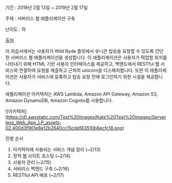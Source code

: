 기간 : 2019년 2월 13일 ~ 2019년 2월 17일 

주제 : 서버리스 웹 애플리케이션 구축

난이도 : 하

[출처](https://aws.amazon.com/ko/getting-started/projects/build-serverless-web-app-lambda-apigateway-s3-dynamodb-cognito/?trk=gs_card)

이 자습서에서는 사용자가 Wild Ryde 플릿에서 유니콘 탑승을 요청할 수 있도록 간단한 서버리스 웹 애플리케이션을 생성합니다. 
이 애플리케이션은 사용자가 픽업할 위치를 나타내기 위해 HTML 기반 사용자 인터페이스를 제공하고, 
백엔드에서 RESTful 웹 서비스와 연결하여 요청을 제출하고 근처의 unicorn을 디스패치합니다. 
또한 이 애플리케이션은 사용자가 서비스에 등록하고 탑승 요청 전에 로그인하기 위한 시설을 제공합니다.

애플리케이션 아키텍처는 AWS Lambda, Amazon API Gateway, Amazon S3, Amazon DynamoDB, Amazon Cognito를 사용합니다.

![아키텍처] (https://d1.awsstatic.com/Test%20Images/Kate%20Test%20Images/Serverless_Web_App_LP_assets-02.400d3f961e8e12b2640cc15cddf83510b6ecfc18.png)

진행 순서 
  1) 아키텍처에 사용되는 서비스 개념 정리 (~2/13)
  2) 정적 웹 사이트 호스팅 (~2/14)
  3) 사용자 관리 (~2/15)
  4) 서비리스 백엔드 구축 (~2/16)
  5) RESTful API 배포 (~2/17) 
  
